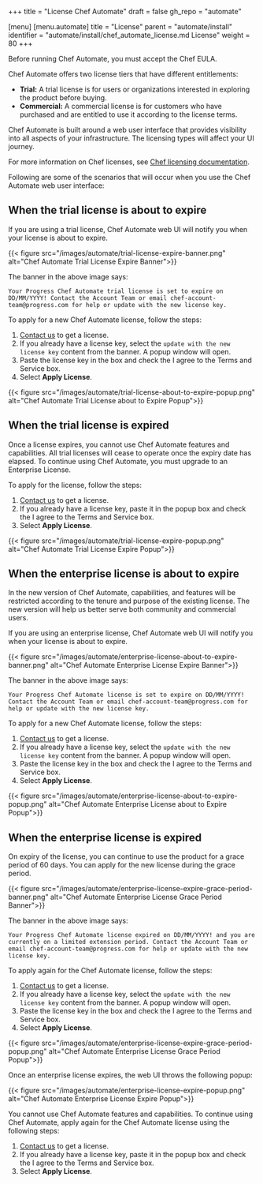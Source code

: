 +++
title = "License Chef Automate"
draft = false
gh_repo = "automate"

[menu]
  [menu.automate]
    title = "License"
    parent = "automate/install"
    identifier = "automate/install/chef_automate_license.md License"
    weight = 80
+++

Before running Chef Automate, you must accept the Chef EULA.

Chef Automate offers two license tiers that have different entitlements:

* **Trial:** A trial license is for users or organizations interested in exploring the product before buying.
* **Commercial:** A commercial license is for customers who have purchased and are entitled to use it according to the license terms.

Chef Automate is built around a web user interface that provides visibility into all aspects of your infrastructure. The licensing types will affect your UI journey.

For more information on Chef licenses, see [Chef licensing documentation](https://docs.chef.io/licensing/).

Following are some of the scenarios that will occur when you use the Chef Automate web user interface:

## When the trial license is about to expire

If you are using a trial license, Chef Automate web UI will notify you when your license is about to expire.

{{< figure src="/images/automate/trial-license-expire-banner.png" alt="Chef Automate Trial License Expire Banner">}}

The banner in the above image says:

`Your Progress Chef Automate trial license is set to expire on DD/MM/YYYY! Contact the Account Team or email chef-account-team@progress.com for help or update with the new license key.`

To apply for a new Chef Automate license, follow the steps:

1. [Contact us](https://www.chef.io/contact-us) to get a license.
1. If you already have a license key, select the `update with the new license key` content from the banner. A popup window will open.
1. Paste the license key in the box and check the I agree to the Terms and Service box.
1. Select **Apply License**.

{{< figure src="/images/automate/trial-license-about-to-expire-popup.png" alt="Chef Automate Trial License about to Expire Popup">}}

## When the trial license is expired

Once a license expires, you cannot use Chef Automate features and capabilities. All trial licenses will cease to operate once the expiry date has elapsed. To continue using Chef Automate, you must upgrade to an Enterprise License.

To apply for the license, follow the steps:

1. [Contact us](https://www.chef.io/contact-us) to get a license.
1. If you already have a license key, paste it in the popup box and check the I agree to the Terms and Service box.
1. Select **Apply License**.

{{< figure src="/images/automate/trial-license-expire-popup.png" alt="Chef Automate Trial License Expire Popup">}}

## When the enterprise license is about to expire

In the new version of Chef Automate, capabilities, and features will be restricted according to the tenure and purpose of the existing license. The new version will help us better serve both community and commercial users.

If you are using an enterprise license, Chef Automate web UI will notify you when your license is about to expire.

{{< figure src="/images/automate/enterprise-license-about-to-expire-banner.png" alt="Chef Automate Enterprise License Expire Banner">}}

The banner in the above image says:

`Your Progress Chef Automate license is set to expire on DD/MM/YYYY! Contact the Account Team or email chef-account-team@progress.com for help or update with the new license key.`

To apply for a new Chef Automate license, follow the steps:

1. [Contact us](https://www.chef.io/contact-us) to get a license.
1. If you already have a license key, select the `update with the new license key` content from the banner. A popup window will open.
1. Paste the license key in the box and check the I agree to the Terms and Service box.
1. Select **Apply License**.

{{< figure src="/images/automate/enterprise-license-about-to-expire-popup.png" alt="Chef Automate Enterprise License about to Expire Popup">}}

## When the enterprise license is expired

On expiry of the license, you can continue to use the product for a grace period of 60 days. You can apply for the new license during the grace period.

{{< figure src="/images/automate/enterprise-license-expire-grace-period-banner.png" alt="Chef Automate Enterprise License Grace Period Banner">}}

The banner in the above image says:

`Your Progress Chef Automate license expired on DD/MM/YYYY! and you are currently on a limited extension period. Contact the Account Team or email chef-account-team@progress.com for help or update with the new license key.`

To apply again for the Chef Automate license, follow the steps:

1. [Contact us](https://www.chef.io/contact-us) to get a license.
1. If you already have a license key, select the `update with the new license key` content from the banner. A popup window will open.
1. Paste the license key in the box and check the I agree to the Terms and Service box.
1. Select **Apply License**.

{{< figure src="/images/automate/enterprise-license-expire-grace-period-popup.png" alt="Chef Automate Enterprise License Grace Period Popup">}}

Once an enterprise license expires, the web UI throws the following popup:

{{< figure src="/images/automate/enterprise-license-expire-popup.png" alt="Chef Automate Enterprise License Expire Popup">}}

You cannot use Chef Automate features and capabilities. To continue using Chef Automate, apply again for the Chef Automate license using the following steps:

1. [Contact us](https://www.chef.io/contact-us) to get a license.
1. If you already have a license key, paste it in the popup box and check the I agree to the Terms and Service box.
1. Select **Apply License**.
